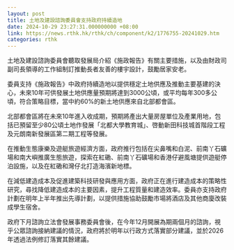 ```yaml
---
layout: post
title: 土地及建設諮詢委員會支持政府持續造地
date: 2024-10-29 23:27:31.000000000 +08:00
link: https://news.rthk.hk/rthk/ch/component/k2/1776755-20241029.htm
categories: rthk
---
```


土地及建設諮詢委員會聽取發展局介紹《施政報告》有關主要措施，以及由財政司副司長領導的工作組制訂推動長者友善的樓宇設計，鼓勵居家安老。

委員支持《施政報告》中政府持續造地以提供穩定土地供應及推動主要基建的決心，未來10年可供發展土地供應量預期將達到3000公頃，或平均每年300多公頃，符合策略目標，當中約60%的新土地供應來自北部都會區。

北部都會區將在未來10年進入收成期，預期將產出大量房屋單位及產業用地，包括已預留至少80公頃土地作發展「北都大學教育城」、啓動新田科技城首階段工程及元朗南新發展區第二期工程等發展。

在推動生態康樂及遊艇旅遊經濟方面，政府推行包括在尖鼻嘴和白泥、前南丫石礦場和南大嶼推廣生態旅遊，探索在紅磡、前南丫石礦場和香港仔避風塘提供遊艇停泊設施，以及在紅磡和灣仔北打造海濱新地標。

在減低建造成本及促進建築科技研發與應用方面，政府正在進行建造成本的策略性研究，尋找降低建造成本的主要因素，提升工程質量和建造效率。委員亦支持政府計劃在明年上半年推出先導計劃，以提供措施協助鼓勵市場將酒店及其他商廈改裝成學生宿舍。

政府下月諮詢立法會發展事務委員會後，在今年12月開展為期兩個月的諮詢，視乎公眾諮詢接納建議的情況，政府將於明年以行政方式落實部分建議，並於2026年透過法例修訂落實其餘建議。
